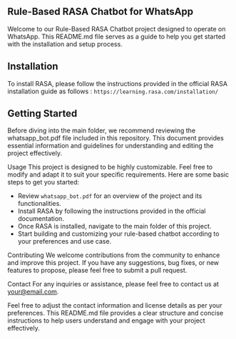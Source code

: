 
## Rule-Based RASA Chatbot for WhatsApp
Welcome to our Rule-Based RASA Chatbot project designed to operate on WhatsApp. This README.md file serves as a guide to help you get started with the installation and setup process.

## Installation
To install RASA, please follow the instructions provided in the official RASA installation guide as follows : `https://learning.rasa.com/installation/`

## Getting Started
Before diving into the main folder, we recommend reviewing the whatsapp_bot.pdf file included in this repository. This document provides essential information and guidelines for understanding and editing the project effectively.

Usage
This project is designed to be highly customizable. Feel free to modify and adapt it to suit your specific requirements. Here are some basic steps to get you started:

* Review `whatsapp_bot.pdf` for an overview of the project and its functionalities.
* Install RASA by following the instructions provided in the official documentation.
* Once RASA is installed, navigate to the main folder of this project.
* Start building and customizing your rule-based chatbot according to your preferences and use case.

Contributing
We welcome contributions from the community to enhance and improve this project. If you have any suggestions, bug fixes, or new features to propose, please feel free to submit a pull request.

Contact
For any inquiries or assistance, please feel free to contact us at your@email.com.

Feel free to adjust the contact information and license details as per your preferences. This README.md file provides a clear structure and concise instructions to help users understand and engage with your project effectively.






